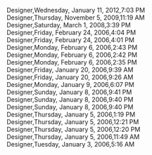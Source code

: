 ﻿Designer,Wednesday, January 11, 2012,7:03 PM  Designer,Thursday, November 5, 2009,11:19 AM  Designer,Saturday, March 1, 2008,3:39 PM  Designer,Friday, February 24, 2006,4:04 PM  Designer,Friday, February 24, 2006,4:01 PM  Designer,Monday, February 6, 2006,2:43 PM  Designer,Monday, February 6, 2006,2:42 PM  Designer,Monday, February 6, 2006,2:35 PM  Designer,Friday, January 20, 2006,9:39 AM  Designer,Friday, January 20, 2006,9:26 AM  Designer,Monday, January 9, 2006,6:07 PM  Designer,Sunday, January 8, 2006,9:41 PM  Designer,Sunday, January 8, 2006,9:40 PM  Designer,Sunday, January 8, 2006,9:40 PM  Designer,Thursday, January 5, 2006,1:19 PM  Designer,Thursday, January 5, 2006,12:21 PM  Designer,Thursday, January 5, 2006,12:20 PM  Designer,Thursday, January 5, 2006,11:49 AM  Designer,Tuesday, January 3, 2006,5:16 AM